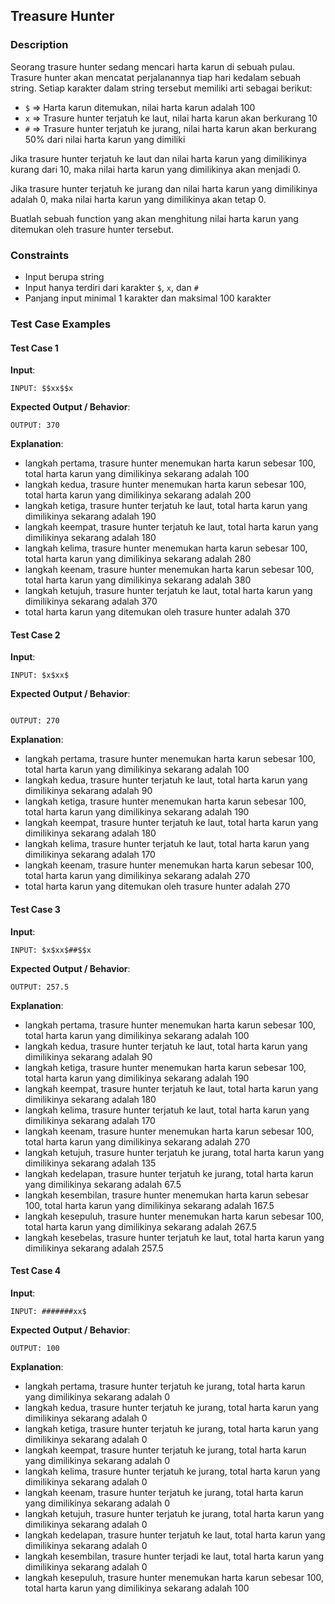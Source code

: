 ## Treasure Hunter

### Description

Seorang trasure hunter sedang mencari harta karun di sebuah pulau. Trasure hunter akan mencatat perjalanannya tiap hari kedalam sebuah string. Setiap karakter dalam string tersebut memiliki arti sebagai berikut:

- `$` => Harta karun ditemukan, nilai harta karun adalah 100
- `x` => Trasure hunter terjatuh ke laut, nilai harta karun akan berkurang 10
- `#` => Trasure hunter terjatuh ke jurang, nilai harta karun akan berkurang 50% dari nilai harta karun yang dimiliki

Jika trasure hunter terjatuh ke laut dan nilai harta karun yang dimilikinya kurang dari 10, maka nilai harta karun yang dimilikinya akan menjadi 0.

Jika trasure hunter terjatuh ke jurang dan nilai harta karun yang dimilikinya adalah 0, maka nilai harta karun yang dimilikinya akan tetap 0.

Buatlah sebuah function yang akan menghitung nilai harta karun yang ditemukan oleh trasure hunter tersebut.

### Constraints

- Input berupa string
- Input hanya terdiri dari karakter `$`, `x`, dan `#`
- Panjang input minimal 1 karakter dan maksimal 100 karakter

### Test Case Examples

#### Test Case 1

**Input**:

```text
INPUT: $$xx$$x
```

**Expected Output / Behavior**:

```text
OUTPUT: 370
```

**Explanation**:

- langkah pertama, trasure hunter menemukan harta karun sebesar 100, total harta karun yang dimilikinya sekarang adalah 100
- langkah kedua, trasure hunter menemukan harta karun sebesar 100, total harta karun yang dimilikinya sekarang adalah 200
- langkah ketiga, trasure hunter terjatuh ke laut, total harta karun yang dimilikinya sekarang adalah 190
- langkah keempat, trasure hunter terjatuh ke laut, total harta karun yang dimilikinya sekarang adalah 180
- langkah kelima, trasure hunter menemukan harta karun sebesar 100, total harta karun yang dimilikinya sekarang adalah 280
- langkah keenam, trasure hunter menemukan harta karun sebesar 100, total harta karun yang dimilikinya sekarang adalah 380
- langkah ketujuh, trasure hunter terjatuh ke laut, total harta karun yang dimilikinya sekarang adalah 370
- total harta karun yang ditemukan oleh trasure hunter adalah 370

#### Test Case 2

**Input**:

```text
INPUT: $x$xx$
```

**Expected Output / Behavior**:

```text

OUTPUT: 270
```

**Explanation**:

- langkah pertama, trasure hunter menemukan harta karun sebesar 100, total harta karun yang dimilikinya sekarang adalah 100
- langkah kedua, trasure hunter terjatuh ke laut, total harta karun yang dimilikinya sekarang adalah 90
- langkah ketiga, trasure hunter menemukan harta karun sebesar 100, total harta karun yang dimilikinya sekarang adalah 190
- langkah keempat, trasure hunter terjatuh ke laut, total harta karun yang dimilikinya sekarang adalah 180
- langkah kelima, trasure hunter terjatuh ke laut, total harta karun yang dimilikinya sekarang adalah 170
- langkah keenam, trasure hunter menemukan harta karun sebesar 100, total harta karun yang dimilikinya sekarang adalah 270
- total harta karun yang ditemukan oleh trasure hunter adalah 270

#### Test Case 3

**Input**:

```text
INPUT: $x$xx$##$$x
```

**Expected Output / Behavior**:

```text
OUTPUT: 257.5
```

**Explanation**:

- langkah pertama, trasure hunter menemukan harta karun sebesar 100, total harta karun yang dimilikinya sekarang adalah 100
- langkah kedua, trasure hunter terjatuh ke laut, total harta karun yang dimilikinya sekarang adalah 90
- langkah ketiga, trasure hunter menemukan harta karun sebesar 100, total harta karun yang dimilikinya sekarang adalah 190
- langkah keempat, trasure hunter terjatuh ke laut, total harta karun yang dimilikinya sekarang adalah 180
- langkah kelima, trasure hunter terjatuh ke laut, total harta karun yang dimilikinya sekarang adalah 170
- langkah keenam, trasure hunter menemukan harta karun sebesar 100, total harta karun yang dimilikinya sekarang adalah 270
- langkah ketujuh, trasure hunter terjatuh ke jurang, total harta karun yang dimilikinya sekarang adalah 135
- langkah kedelapan, trasure hunter terjatuh ke jurang, total harta karun yang dimilikinya sekarang adalah 67.5
- langkah kesembilan, trasure hunter menemukan harta karun sebesar 100, total harta karun yang dimilikinya sekarang adalah 167.5
- langkah kesepuluh, trasure hunter menemukan harta karun sebesar 100, total harta karun yang dimilikinya sekarang adalah 267.5
- langkah kesebelas, trasure hunter terjatuh ke laut, total harta karun yang dimilikinya sekarang adalah 257.5

#### Test Case 4

**Input**:

```text
INPUT: #######xx$
```

**Expected Output / Behavior**:

```text
OUTPUT: 100
```

**Explanation**:

- langkah pertama, trasure hunter terjatuh ke jurang, total harta karun yang dimilikinya sekarang adalah 0
- langkah kedua, trasure hunter terjatuh ke jurang, total harta karun yang dimilikinya sekarang adalah 0
- langkah ketiga, trasure hunter terjatuh ke jurang, total harta karun yang dimilikinya sekarang adalah 0
- langkah keempat, trasure hunter terjatuh ke jurang, total harta karun yang dimilikinya sekarang adalah 0
- langkah kelima, trasure hunter terjatuh ke jurang, total harta karun yang dimilikinya sekarang adalah 0
- langkah keenam, trasure hunter terjatuh ke jurang, total harta karun yang dimilikinya sekarang adalah 0
- langkah ketujuh, trasure hunter terjatuh ke jurang, total harta karun yang dimilikinya sekarang adalah 0
- langkah kedelapan, trasure hunter terjatuh ke laut, total harta karun yang dimilikinya sekarang adalah 0
- langkah kesembilan, trasure hunter terjadi ke laut, total harta karun yang dimilikinya sekarang adalah 0
- langkah kesepuluh, trasure hunter menemukan harta karun sebesar 100, total harta karun yang dimilikinya sekarang adalah 100
